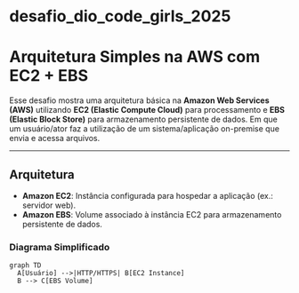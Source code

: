 # desafio_dio_code_girls_2025

# Arquitetura Simples na AWS com EC2 + EBS

Esse desafio mostra uma arquitetura básica na **Amazon Web Services (AWS)** utilizando **EC2 (Elastic Compute Cloud)** para processamento e **EBS (Elastic Block Store)** para armazenamento persistente de dados. Em que um usuário/ator faz a utilização de um sistema/aplicação on-premise que envia e acessa arquivos.

---

## Arquitetura

- **Amazon EC2**: Instância configurada para hospedar a aplicação (ex.: servidor web).
- **Amazon EBS**: Volume associado à instância EC2 para armazenamento persistente de dados.

### Diagrama Simplificado

```mermaid
graph TD
  A[Usuário] -->|HTTP/HTTPS| B[EC2 Instance]
  B --> C[EBS Volume]
